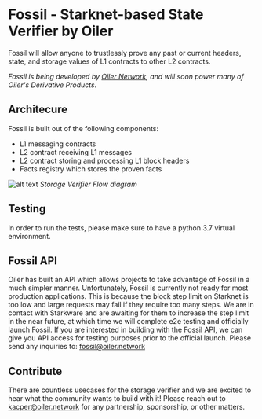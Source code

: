 # Fossil - Starknet-based State Verifier by Oiler

Fossil will allow anyone to trustlessly prove any past or current headers, state, and storage values of L1 contracts to other L2 contracts.

*Fossil is being developed by [Oiler Network](https://oiler.network), and will soon power many of Oiler's Derivative Products.*

## Architecure

Fossil is built out of the following components:

- L1 messaging contracts
- L2 contract receiving L1 messages
- L2 contract storing and processing L1 block headers
- Facts registry which stores the proven facts

![alt text](https://github.com/marcellobardus/starknet-l2-storage-verifier/blob/master/.github/storage-verifier.png?raw=true)
*Storage Verifier Flow diagram*

## Testing

In order to run the tests, please make sure to have a python 3.7 virtual environment.

## Fossil API

Oiler has built an API which allows projects to take advantage of Fossil in a much simpler manner. Unfortunately, Fossil is currently not ready for most production applications. This is because the block step limit on Starknet is too low and large requests may fail if they require too many steps. We are in contact with Starkware and are awaiting for them to increase the step limit in the near future, at which time we will complete e2e testing and officially launch Fossil. If you are interested in building with the Fossil API, we can give you API access for testing purposes prior to the official launch. Please send any inquiries to: fossil@oiler.network

## Contribute

There are countless usecases for the storage verifier and we are excited to hear what the community wants to build with it! Please reach out to <kacper@oiler.network> for any partnership, sponsorship, or other matters.
